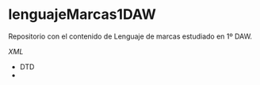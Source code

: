 # lenguajeMarcas1DAW

Repositorio con el contenido de Lenguaje de marcas estudiado en 1º DAW.

*XML*
  - DTD
  -
